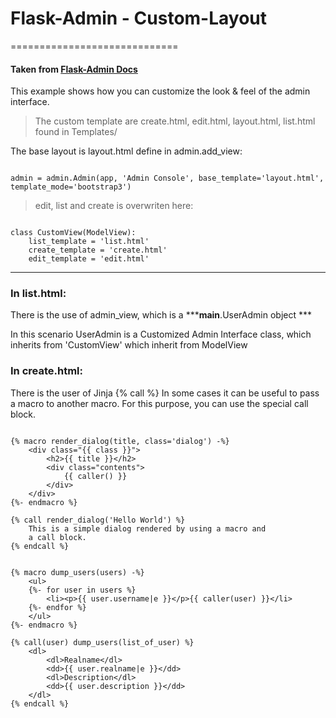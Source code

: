 # Flask-Admin - Custom-Layout
=============================

#### Taken from [Flask-Admin Docs](#https://github.com/flask-admin/flask-admin/tree/master/examples/custom-layout)



This example shows how you can customize the look & feel of the admin interface. 


> The custom template are create.html, edit.html, layout.html, list.html  found in Templates/

The base layout is layout.html define in admin.add_view:

```

admin = admin.Admin(app, 'Admin Console', base_template='layout.html', template_mode='bootstrap3')

```

> edit, list and create is overwriten here:

```

class CustomView(ModelView):
    list_template = 'list.html'
    create_template = 'create.html'
    edit_template = 'edit.html'

```

----------------------------

### In list.html:

There is the use of admin_view, which is a ***__main__.UserAdmin object ***

In this scenario UserAdmin is a Customized Admin Interface class, which inherits from 'CustomView' which inherit from ModelView


### In create.html:

There is the user of Jinja {% call %}
In some cases it can be useful to pass a macro to another macro. For this purpose, you can use the special call block.

```

{% macro render_dialog(title, class='dialog') -%}
    <div class="{{ class }}">
        <h2>{{ title }}</h2>
        <div class="contents">
            {{ caller() }}
        </div>
    </div>
{%- endmacro %}

{% call render_dialog('Hello World') %}
    This is a simple dialog rendered by using a macro and
    a call block.
{% endcall %}

```

```

{% macro dump_users(users) -%}
    <ul>
    {%- for user in users %}
        <li><p>{{ user.username|e }}</p>{{ caller(user) }}</li>
    {%- endfor %}
    </ul>
{%- endmacro %}

{% call(user) dump_users(list_of_user) %}
    <dl>
        <dl>Realname</dl>
        <dd>{{ user.realname|e }}</dd>
        <dl>Description</dl>
        <dd>{{ user.description }}</dd>
    </dl>
{% endcall %}

```